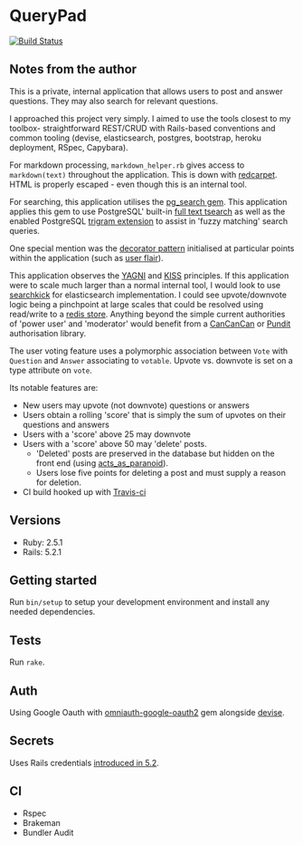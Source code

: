 # QueryPad

[![Build Status](https://travis-ci.com/Schwad/query_pad.svg?token=hzSwAUFrpt6kNMnH6gAx&branch=master)](https://travis-ci.com/Schwad/query_pad)

## Notes from the author

This is a private, internal application that allows users to post and answer questions. They may also search for relevant questions.

I approached this project very simply. I aimed to use the tools closest to my toolbox- straightforward REST/CRUD with Rails-based conventions and common tooling (devise, elasticsearch, postgres, bootstrap, heroku deployment, RSpec, Capybara).

For markdown processing, `markdown_helper.rb` gives access to `markdown(text)` throughout the application. This is down with [redcarpet](https://github.com/vmg/redcarpet). HTML is properly escaped - even though this is an internal tool.

For searching, this application utilises the [pg_search gem](https://github.com/Casecommons/pg_search). This application applies this gem to use PostgreSQL' built-in [full text tsearch](https://www.postgresql.org/docs/current/static/textsearch-intro.html) as well as the enabled PostgreSQL [trigram extension](https://www.postgresql.org/docs/current/static/pgtrgm.html) to assist in 'fuzzy matching' search queries.

One special mention was the [decorator pattern](https://github.com/drapergem/draper) initialised at particular points within the application (such as [user flair](app/decorators/user_decorator.rb)).

This application observes the [YAGNI](https://ronjeffries.com/xprog/articles/practices/pracnotneed/) and [KISS](http://people.apache.org/~fhanik/kiss.html) principles. If this application were to scale much larger than a normal internal tool, I would look to use [searchkick](https://github.com/ankane/searchkick) for elasticsearch implementation. I could see upvote/downvote logic being a pinchpoint at large scales that could be resolved using read/write to a [redis store](https://github.com/redis/redis-rb). Anything beyond the simple current authorities of 'power user' and 'moderator' would benefit from a [CanCanCan](https://github.com/CanCanCommunity/cancancan) or [Pundit](https://github.com/varvet/pundit) authorisation library.

The user voting feature uses a polymorphic association between `Vote` with `Question` and `Answer` associating to `votable`. Upvote vs. downvote is set on a type attribute on `vote`.

Its notable features are:

- New users may upvote (not downvote) questions or answers
- Users obtain a rolling 'score' that is simply the sum of upvotes on their questions and answers
- Users with a 'score' above 25 may downvote
- Users with a 'score' above 50 may 'delete' posts.
  * 'Deleted' posts are preserved in the database but hidden on the front end (using [acts_as_paranoid](https://github.com/rubysherpas/paranoia)).
  * Users lose five points for deleting a post and must supply a reason for deletion.
- CI build hooked up with [Travis-ci](https://travis-ci.com/Schwad/query_pad)

## Versions

- Ruby: 2.5.1
- Rails: 5.2.1

## Getting started

Run `bin/setup` to setup your development environment and install any needed dependencies.

## Tests

Run `rake`.

## Auth

Using Google Oauth with [omniauth-google-oauth2](https://github.com/zquestz/omniauth-google-oauth2) gem alongside [devise](https://github.com/plataformatec/devise).

## Secrets

Uses Rails credentials [introduced in 5.2](https://github.com/rails/rails/pull/30067).

## CI

- Rspec
- Brakeman
- Bundler Audit
